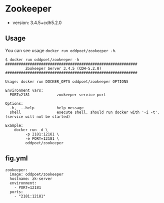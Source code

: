 Zookeeper
=================

- version: 3.4.5+cdh5.2.0

Usage 
-------

You can see usage ``docker run oddpoet/zookeeper -h``. 

```
$ docker run oddpoet/zookeeper -h
###########################################################
         Zookeeper Server 3.4.5 (CDH-5.2.0)
###########################################################

Usage: docker run DOCKER_OPTS oddpoet/zookeeper OPTIONS

Environment vars:
  PORT=2181            zookeeper service port

Options:
  -h,  --help          help message
  shell                execute shell. should run docker with '-i -t'. (service will not be started)

Example:
    docker run -d \
         -p 2181:12181 \
         -e PORT=12181 \
         oddpoet/zookeeper
```

fig.yml
--------

```
zookeeper:
  image: oddpoet/zookeeper
  hostname: zk-server
  environment:
    - PORT=12181
  ports:
    - "2181:12181"
```
